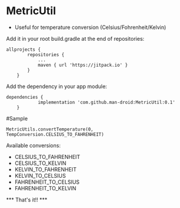 # MetricUtil
- Useful for temperature conversion (Celsius/Fohrenheit/Kelvin)


Add it in your root build.gradle at the end of repositories:
```
allprojects {
		repositories {
			...
			maven { url 'https://jitpack.io' }
		}
	}
```
Add the dependency in your app module:
```
dependencies {
	        implementation 'com.github.man-droid:MetricUtil:0.1'
	}
```
#Sample

```
MetricUtils.convertTemperature(0,  TempConversion.CELSIUS_TO_FAHRENHEIT)
```
Available conversions:
- CELSIUS_TO_FAHRENHEIT
- CELSIUS_TO_KELVIN
- KELVIN_TO_FAHRENHEIT
- KELVIN_TO_CELSIUS
- FAHRENHEIT_TO_CELSIUS
- FAHRENHEIT_TO_KELVIN

*** That's it!! ***
